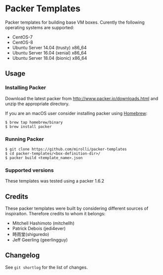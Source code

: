 # Packer Templates

Packer templates for building base VM boxes. Curently the following operating systems
are supported:

* CentOS-7
* CentOS-8
* Ubuntu Server 14.04 (trusty) x86\_64
* Ubuntu Server 16.04 (xenial) x86\_64
* Ubuntu Server 18.04 (bionic) x86\_64

## Usage

### Installing Packer

Download the latest packer from <http://www.packer.io/downloads.html>
and unzip the appropriate directory.

If you are an macOS user consider installing packer using [Homebrew](http://brew.sh/):

    $ brew tap homebrew/binary
    $ brew install packer

### Running Packer

    $ git clone https://github.com/mirolli/packer-templates
    $ cd packer-templates/<box-definition-dir>/
    $ packer build <template_name>.json

### Supported versions

These templates was tested using a packer 1.6.2

## Credits

These packer templates were built by considering different sources of inspiraiton. Therefore credits to whom it belongs:

* Mitchell Hashimoto (mitchellh)
* Patrick Debois (jedi4ever)
* 時雨堂(shiguredo)
* Jeff Geerling (geerlingguy)

## Changelog

See `git shortlog` for the list of changes.

